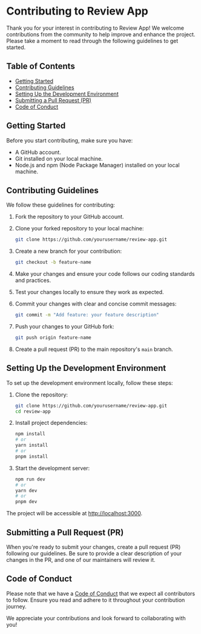 # Contributing to Review App

Thank you for your interest in contributing to Review App! We welcome contributions from the community to help improve and enhance the project. Please take a moment to read through the following guidelines to get started.

## Table of Contents
- [Getting Started](#getting-started)
- [Contributing Guidelines](#contributing-guidelines)
- [Setting Up the Development Environment](#setting-up-the-development-environment)
- [Submitting a Pull Request (PR)](#submitting-a-pull-request-pr)
- [Code of Conduct](#code-of-conduct)

## Getting Started

Before you start contributing, make sure you have:

- A GitHub account.
- Git installed on your local machine.
- Node.js and npm (Node Package Manager) installed on your local machine.

## Contributing Guidelines

We follow these guidelines for contributing:

1. Fork the repository to your GitHub account.
2. Clone your forked repository to your local machine:

   ```bash
   git clone https://github.com/yourusername/review-app.git
   ```

3. Create a new branch for your contribution:

   ```bash
   git checkout -b feature-name
   ```

4. Make your changes and ensure your code follows our coding standards and practices.

5. Test your changes locally to ensure they work as expected.

6. Commit your changes with clear and concise commit messages:

   ```bash
   git commit -m "Add feature: your feature description"
   ```

7. Push your changes to your GitHub fork:

   ```bash
   git push origin feature-name
   ```

8. Create a pull request (PR) to the main repository's `main` branch.

## Setting Up the Development Environment

To set up the development environment locally, follow these steps:

1. Clone the repository:

   ```bash
   git clone https://github.com/yourusername/review-app.git
   cd review-app
   ```

2. Install project dependencies:

   ```bash
   npm install
   # or
   yarn install
   # or
   pnpm install
   ```

3. Start the development server:

   ```bash
   npm run dev
   # or
   yarn dev
   # or
   pnpm dev
   ```

The project will be accessible at [http://localhost:3000](http://localhost:3000).

## Submitting a Pull Request (PR)

When you're ready to submit your changes, create a pull request (PR) following our guidelines. Be sure to provide a clear description of your changes in the PR, and one of our maintainers will review it.

## Code of Conduct

Please note that we have a [Code of Conduct](CODE_OF_CONDUCT.md) that we expect all contributors to follow. Ensure you read and adhere to it throughout your contribution journey.

We appreciate your contributions and look forward to collaborating with you!
```
